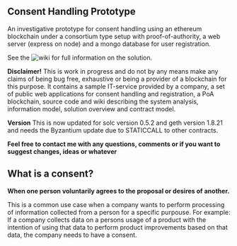 ## Consent Handling Prototype
An investigative  prototype for consent handling using an ethereum blockchain under a consortium type setup with proof-of-authority, a web server (express on node) and a mongo database for user registration.

See the ![wiki](https://github.com/dnulnets/consent/wiki) for full information on the solution.

**Disclaimer!** This is work in progress and do not by any means make any claims of being bug free, exhaustive or being a provider of a blockchain for this purpose. It contains a sample IT-service provided by a company, a set of public web applications for consent handling and registration, a PoA blockchain, source code and wiki describing the system analysis, information model, solution overview and contract model.

**Version** This is now updated for solc version 0.5.2 and geth version 1.8.21 and needs the Byzantium update due to STATICCALL to other contracts. 

**Feel free to contact me with any questions, comments or if you want to suggest changes, ideas or whatever**

## What is a consent?
**When one person voluntarily agrees to the proposal or desires of another.**

This is a common use case when a company wants to perform processing of information collected from a person for a specific purpouse. For example: If a company collects data on a persons usage of a product with the intention of using that data to perform product improvements based on that data, the company needs to have a consent.
